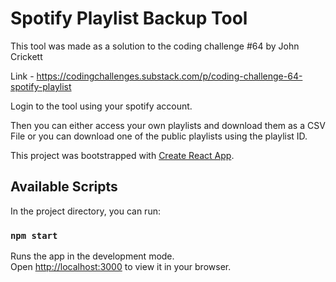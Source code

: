 # Spotify Playlist Backup Tool

This tool was made as a solution to the coding challenge #64 by John Crickett

Link - https://codingchallenges.substack.com/p/coding-challenge-64-spotify-playlist

Login to the tool using your spotify account.

Then you can either access your own playlists and download them as a CSV File or you can download one of the public playlists using the playlist ID.

This project was bootstrapped with [Create React App](https://github.com/facebook/create-react-app).


## Available Scripts

In the project directory, you can run:

### `npm start`

Runs the app in the development mode.\
Open [http://localhost:3000](http://localhost:3000) to view it in your browser.

